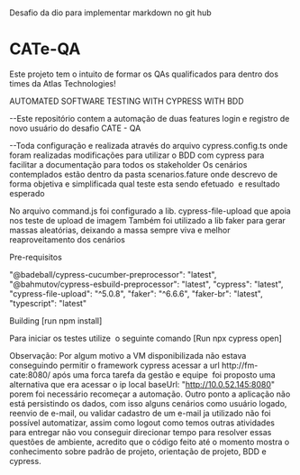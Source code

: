 #

Desafio da dio para implementar markdown no git hub

# CATe-QA

Este projeto tem o intuito de formar os QAs qualificados para dentro dos times da Atlas Technologies!

AUTOMATED SOFTWARE TESTING WITH CYPRESS WITH BDD

--Este repositório contem a automação de duas features login e registro de novo usuário
do desafio CATE - QA

--Toda configuração e realizada através do arquivo cypress.config.ts
onde foram realizadas modificações para utilizar o BDD com cypress para facilitar a documentação para todos os stakeholder
Os cenários contemplados estão dentro da pasta scenarios.fature onde descrevo de forma objetiva e simplificada qual teste esta sendo efetuado
 e resultado esperado

No arquivo command.js foi configurado a lib. cypress-file-upload que apoia nos teste de upload de imagem
Também foi utilizado a lib faker para gerar massas aleatórias, deixando a massa sempre viva e melhor reaproveitamento dos cenários

Pre-requisitos

"@badeball/cypress-cucumber-preprocessor": "latest",
"@bahmutov/cypress-esbuild-preprocessor": "latest",
"cypress": "latest",
"cypress-file-upload": "^5.0.8",
"faker": "^6.6.6",
"faker-br": "latest",
"typescript": "latest"

Building
[run npm install]

Para iniciar os testes utilize  o seguinte comando
[Run npx cypress open]

Observação: Por algum motivo a VM disponibilizada não estava conseguindo permitir o framework cypress acessar a url http://fm-cate:8080/
após uma forca tarefa da gestão e equipe  foi proposto uma alternativa que era acessar o ip local baseUrl: "http://10.0.52.145:8080"
porem foi necessário recomeçar a automação.
Outro ponto a aplicação não está persistindo os dados, com isso alguns cenários como usuário logado, reenvio de e-mail, ou validar cadastro de um e-mail ja utilizado
não foi possível automatizar, assim como logout
como temos outras atividades para entregar não vou conseguir direcionar tempo para resolver essas questões de ambiente, acredito que o código feito até o momento mostra o conhecimento sobre padrão de projeto, orientação de projeto, BDD
e cypress.
